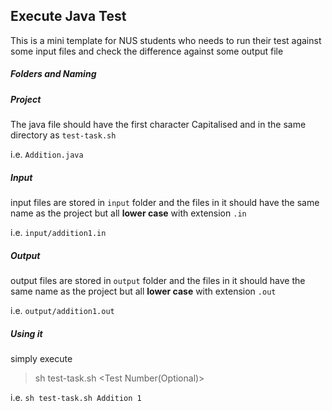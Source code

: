 ## Execute Java Test 

This is a mini template for NUS students who needs to run their test against some input files and check the difference against some output file 

##### Folders and Naming

##### Project 

The java file should have the first character Capitalised and in the same directory as `test-task.sh`

i.e. `Addition.java`

##### Input 

input files are stored in `input` folder and the files in it should have the same name as the project but all **lower case** with extension `.in`

i.e. `input/addition1.in`

##### Output

output files are stored in `output` folder and the files in it should have the same name as the project but all **lower case** with extension `.out`

i.e. `output/addition1.out`

##### Using it 

simply execute 

> sh test-task.sh <Project Name> <Test Number(Optional)>

i.e. `sh test-task.sh Addition 1` 